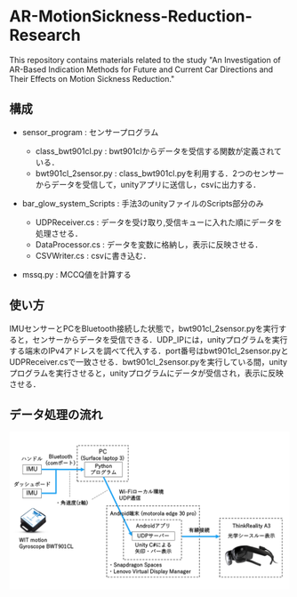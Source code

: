 # AR-MotionSickness-Reduction-Research
This repository contains materials related to the study "An Investigation of AR-Based Indication Methods for Future and Current Car Directions and Their Effects on Motion Sickness Reduction."

## 構成
- sensor_program : センサープログラム
  - class_bwt901cl.py : bwt901clからデータを受信する関数が定義されている．
  - bwt901cl_2sensor.py : class_bwt901cl.pyを利用する．2つのセンサーからデータを受信して，unityアプリに送信し，csvに出力する．


- bar_glow_system_Scripts : 手法3のunityファイルのScripts部分のみ
  - UDPReceiver.cs : データを受け取り,受信キューに入れた順にデータを処理させる．
  - DataProcessor.cs : データを変数に格納し，表示に反映させる．
  - CSVWriter.cs : csvに書き込む．

- mssq.py : MCCQ値を計算する

## 使い方
IMUセンサーとPCをBluetooth接続した状態で，bwt901cl_2sensor.pyを実行すると，センサーからデータを受信できる．UDP_IPには，unityプログラムを実行する端末のIPv4アドレスを調べて代入する．port番号はbwt901cl_2sensor.pyとUDPReceiver.csで一致させる．bwt901cl_2sensor.pyを実行している間，unityプログラムを実行させると，unityプログラムにデータが受信され，表示に反映させる．

## データ処理の流れ
![System_Architecture_Diagram](./img/System_Architecture_Diagram.png)
